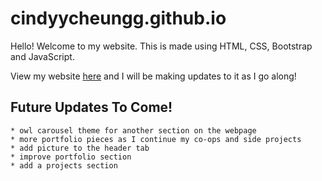 # cindyycheungg.github.io
 
 Hello! Welcome to my website. This is made using HTML, CSS, Bootstrap and JavaScript. 

View my website [here](https://cindyycheungg.github.io/) and I will be making updates to it as I go along! 

## Future Updates To Come! 
    * owl carousel theme for another section on the webpage 
    * more portfolio pieces as I continue my co-ops and side projects 
    * add picture to the header tab 
    * improve portfolio section 
    * add a projects section 
